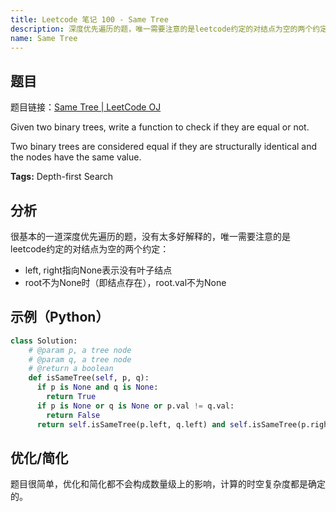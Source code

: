 ```yaml
---
title: Leetcode 笔记 100 - Same Tree
description: 深度优先遍历的题，唯一需要注意的是leetcode约定的对结点为空的两个约定：1. left, right指向None表示没有叶子结点；2. root不为None时（即结点存在），root.val不为None
name: Same Tree
---
```


## 题目

题目链接：[Same Tree | LeetCode OJ](https://oj.leetcode.com/problems/same-tree/)

Given two binary trees, write a function to check if they are equal or not.

Two binary trees are considered equal if they are structurally identical and the nodes have the same value.

**Tags:** Depth-first Search

## 分析

很基本的一道深度优先遍历的题，没有太多好解释的，唯一需要注意的是leetcode约定的对结点为空的两个约定：

+ left, right指向None表示没有叶子结点
+ root不为None时（即结点存在），root.val不为None

## 示例（Python）

```python
class Solution:
    # @param p, a tree node
    # @param q, a tree node
    # @return a boolean
    def isSameTree(self, p, q):
      if p is None and q is None:
        return True
      if p is None or q is None or p.val != q.val:
        return False
      return self.isSameTree(p.left, q.left) and self.isSameTree(p.right, q.right)
```

## 优化/简化

题目很简单，优化和简化都不会构成数量级上的影响，计算的时空复杂度都是确定的。
